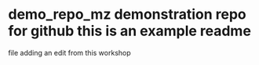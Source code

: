 # demo_repo_mz demonstration repo for github this is an example readme
file adding an edit from this workshop


